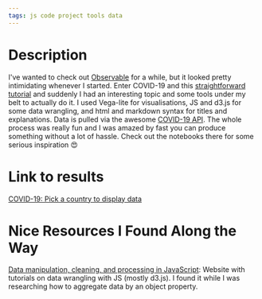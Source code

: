 ```yaml
---
tags: js code project tools data
---
```


# Description

I've wanted to check out [Observable](https://observablehq.com/) for a while, but it looked pretty intimidating whenever I started. Enter COVID-19 and this [straightforward tutorial](https://observablehq.com/@observablehq/tutorial?collection=@observablehq/tutorial) and suddenly I had an interesting topic and some tools under my belt to actually do it. I used Vega-lite for visualisations, JS and d3.js for some data wrangling, and html and markdown syntax for titles and explanations. Data is pulled via the awesome [COVID-19 API](https://covid19api.com). The whole process was really fun and I was amazed by fast you can produce something without a lot of hassle. Check out the notebooks there for some serious inspiration 😍

# Link to results

[COVID-19: Pick a country to display data](https://observablehq.com/@kristinamacekovic/covid-19-pick-a-country-to-display-data)

# Nice Resources I Found Along the Way

[Data manipulation, cleaning, and processing in JavaScript](http://learnjsdata.com):
Website with tutorials on data wrangling with JS (mostly d3.js). I found it while I was researching how to aggregate data by an object property.
